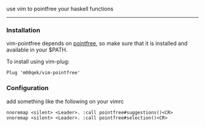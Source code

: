 use vim to pointfree your haskell functions

---

### Installation

vim-pointfree depends on
[pointfree](https://hackage.haskell.org/package/pointfree), so make sure that
it is installed and available in your $PATH.

To install using vim-plug:

```viml
Plug 'm00qek/vim-pointfree'
```

### Configuration

add something like the following on your vimrc

```viml
nnoremap <silent> <Leader>. :call pointfree#suggestions()<CR>
vnoremap <silent> <Leader>. :call pointfree#selection()<CR>
```
